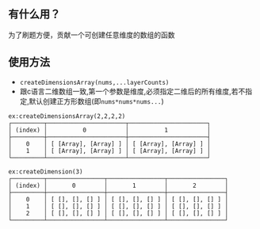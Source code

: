 ## 有什么用？ 
为了刷题方便，贡献一个可创建任意维度的数组的函数
## 使用方法
+ `createDimensionsArray(nums,...layerCounts)`
+ 跟c语言二维数组一致,第一个参数是维度,必须指定二维后的所有维度,若不指定,默认创建正方形数组(即`nums*nums*nums...`)
```
ex:createDimensionsArray(2,2,2,2)
┌─────────┬──────────────────────┬──────────────────────┐
│ (index) │          0           │          1           │
├─────────┼──────────────────────┼──────────────────────┤
│    0    │ [ [Array], [Array] ] │ [ [Array], [Array] ] │
│    1    │ [ [Array], [Array] ] │ [ [Array], [Array] ] │
└─────────┴──────────────────────┴──────────────────────┘

ex:createDimension(3)
┌─────────┬────────────────┬────────────────┬────────────────┐
│ (index) │       0        │       1        │       2        │
├─────────┼────────────────┼────────────────┼────────────────┤
│    0    │ [ [], [], [] ] │ [ [], [], [] ] │ [ [], [], [] ] │
│    1    │ [ [], [], [] ] │ [ [], [], [] ] │ [ [], [], [] ] │
│    2    │ [ [], [], [] ] │ [ [], [], [] ] │ [ [], [], [] ] │
└─────────┴────────────────┴────────────────┴────────────────┘
```